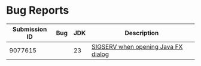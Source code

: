 # Bug Reports

| Submission ID | Bug | JDK | Description   |
|---|---|---|---|
|9077615| |23| [SIGSERV when opening Java FX dialog](sigsegv_1/README.md) |